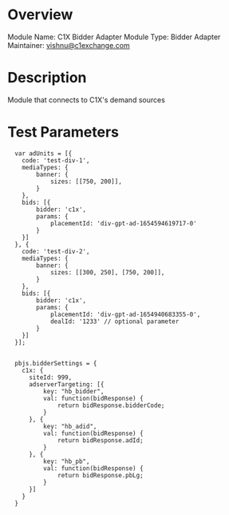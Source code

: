 # Overview

Module Name: C1X Bidder Adapter
Module Type: Bidder Adapter
Maintainer: vishnu@c1exchange.com

# Description

Module that connects to C1X's demand sources

# Test Parameters
```
  var adUnits = [{
    code: 'test-div-1',
    mediaTypes: {
        banner: {
            sizes: [[750, 200]],
        }
    },
    bids: [{
        bidder: 'c1x',
        params: {
            placementId: 'div-gpt-ad-1654594619717-0'
        }
    }]
  }, {
    code: 'test-div-2',
    mediaTypes: {
        banner: {
            sizes: [[300, 250], [750, 200]],
        }
    },
    bids: [{
        bidder: 'c1x',
        params: {
            placementId: 'div-gpt-ad-1654940683355-0',
            dealId: '1233' // optional parameter
        }
    }]
  }];


  pbjs.bidderSettings = {
    c1x: {
      siteId: 999,
      adserverTargeting: [{
          key: "hb_bidder",
          val: function(bidResponse) {
              return bidResponse.bidderCode;
          }
      }, {
          key: "hb_adid",
          val: function(bidResponse) {
              return bidResponse.adId;
          }
      }, {
          key: "hb_pb",
          val: function(bidResponse) {
              return bidResponse.pbLg;
          }
      }]
    }
  }
```